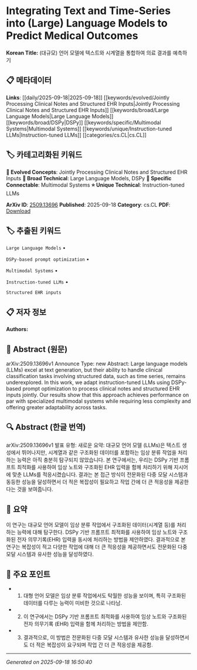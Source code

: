 
# Integrating Text and Time-Series into (Large) Language Models to Predict Medical Outcomes

**Korean Title:** (대규모) 언어 모델에 텍스트와 시계열을 통합하여 의료 결과를 예측하기

## 📋 메타데이터

**Links**: [[daily/2025-09-18|2025-09-18]] [[keywords/evolved/Jointly Processing Clinical Notes and Structured EHR Inputs|Jointly Processing Clinical Notes and Structured EHR Inputs]] [[keywords/broad/Large Language Models|Large Language Models]] [[keywords/broad/DSPy|DSPy]] [[keywords/specific/Multimodal Systems|Multimodal Systems]] [[keywords/unique/Instruction-tuned LLMs|Instruction-tuned LLMs]] [[categories/cs.CL|cs.CL]]

## 🏷️ 카테고리화된 키워드
**🚀 Evolved Concepts**: Jointly Processing Clinical Notes and Structured EHR Inputs
**🔬 Broad Technical**: Large Language Models, DSPy
**🔗 Specific Connectable**: Multimodal Systems
**⭐ Unique Technical**: Instruction-tuned LLMs

**ArXiv ID**: [2509.13696](https://arxiv.org/abs/2509.13696)
**Published**: 2025-09-18
**Category**: cs.CL
**PDF**: [Download](https://arxiv.org/pdf/2509.13696.pdf)


## 🏷️ 추출된 키워드



`Large Language Models` • 

`DSPy-based prompt optimization` • 

`Multimodal Systems` • 

`Instruction-tuned LLMs` • 

`Structured EHR inputs`



## 📋 저자 정보

**Authors:** 

## 📄 Abstract (원문)

arXiv:2509.13696v1 Announce Type: new 
Abstract: Large language models (LLMs) excel at text generation, but their ability to handle clinical classification tasks involving structured data, such as time series, remains underexplored. In this work, we adapt instruction-tuned LLMs using DSPy-based prompt optimization to process clinical notes and structured EHR inputs jointly. Our results show that this approach achieves performance on par with specialized multimodal systems while requiring less complexity and offering greater adaptability across tasks.

## 🔍 Abstract (한글 번역)

arXiv:2509.13696v1 발표 유형: 새로운
요약: 대규모 언어 모델 (LLMs)은 텍스트 생성에서 뛰어나지만, 시계열과 같은 구조화된 데이터를 포함하는 임상 분류 작업을 처리하는 능력은 아직 충분히 탐구되지 않았습니다. 본 연구에서는, 우리는 DSPy 기반 프롬프트 최적화를 사용하여 임상 노트와 구조화된 EHR 입력을 함께 처리하기 위해 지시어에 맞춘 LLMs를 적응시켰습니다. 결과는 본 접근 방식이 전문화된 다중 모달 시스템과 동등한 성능을 달성하면서 더 적은 복잡성이 필요하고 작업 간에 더 큰 적응성을 제공한다는 것을 보여줍니다.

## 📝 요약

이 연구는 대규모 언어 모델이 임상 분류 작업에서 구조화된 데이터(시계열 등)를 처리하는 능력에 대해 탐구한다. DSPy 기반 프롬프트 최적화를 사용하여 임상 노트와 구조화된 전자 의무기록(EHR) 입력을 동시에 처리하는 방법을 제안하였다. 결과적으로 본 연구는 복잡성이 적고 다양한 작업에 대해 더 큰 적응성을 제공하면서도 전문화된 다중 모달 시스템과 유사한 성능을 달성하였다.

## 🎯 주요 포인트


- 1. 대형 언어 모델은 임상 분류 작업에서도 탁월한 성능을 보이며, 특히 구조화된 데이터를 다루는 능력이 미비한 것으로 나타남.

- 2. 이 연구에서는 DSPy 기반 프롬프트 최적화를 사용하여 임상 노트와 구조화된 전자 의무기록 (EHR) 입력을 함께 처리하는 방법을 제안함.

- 3. 결과적으로, 이 방법은 전문화된 다중 모달 시스템과 유사한 성능을 달성하면서도 더 적은 복잡성이 요구되며 작업 간 더 큰 적응성을 제공함.


---

*Generated on 2025-09-18 16:50:40*
